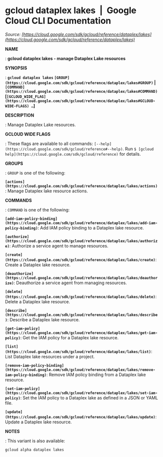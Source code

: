 # gcloud dataplex lakes  |  Google Cloud CLI Documentation

*Source: [https://cloud.google.com/sdk/gcloud/reference/dataplex/lakes](https://cloud.google.com/sdk/gcloud/reference/dataplex/lakes)*

**NAME**

: **gcloud dataplex lakes - manage Dataplex Lake resources**

**SYNOPSIS**

: **`gcloud dataplex lakes` `[GROUP](https://cloud.google.com/sdk/gcloud/reference/dataplex/lakes#GROUP)` | `[COMMAND](https://cloud.google.com/sdk/gcloud/reference/dataplex/lakes#COMMAND)` [`[GCLOUD_WIDE_FLAG](https://cloud.google.com/sdk/gcloud/reference/dataplex/lakes#GCLOUD-WIDE-FLAGS) …`]**

**DESCRIPTION**

: Manage Dataplex Lake resources.

**GCLOUD WIDE FLAGS**

: These flags are available to all commands: `[--help](https://cloud.google.com/sdk/gcloud/reference#--help)`.
Run `$ [gcloud help](https://cloud.google.com/sdk/gcloud/reference)` for details.

**GROUPS**

: ``GROUP`` is one of the following:

**`[actions](https://cloud.google.com/sdk/gcloud/reference/dataplex/lakes/actions)`**:
Manage Dataplex lake resource actions.

**COMMANDS**

: ``COMMAND`` is one of the following:

**`[add-iam-policy-binding](https://cloud.google.com/sdk/gcloud/reference/dataplex/lakes/add-iam-policy-binding)`**:
Add IAM policy binding to a Dataplex lake resource.

**`[authorize](https://cloud.google.com/sdk/gcloud/reference/dataplex/lakes/authorize)`**:
Authorize a service agent to manage resources.

**`[create](https://cloud.google.com/sdk/gcloud/reference/dataplex/lakes/create)`**:
Create a Dataplex lake resource.

**`[deauthorize](https://cloud.google.com/sdk/gcloud/reference/dataplex/lakes/deauthorize)`**:
Deauthorize a service agent from managing resources.

**`[delete](https://cloud.google.com/sdk/gcloud/reference/dataplex/lakes/delete)`**:
Delete a Dataplex lake resource.

**`[describe](https://cloud.google.com/sdk/gcloud/reference/dataplex/lakes/describe)`**:
Describe a Dataplex lake resource.

**`[get-iam-policy](https://cloud.google.com/sdk/gcloud/reference/dataplex/lakes/get-iam-policy)`**:
Get the IAM policy for a Dataplex lake resource.

**`[list](https://cloud.google.com/sdk/gcloud/reference/dataplex/lakes/list)`**:
List Dataplex lake resources under a project.

**`[remove-iam-policy-binding](https://cloud.google.com/sdk/gcloud/reference/dataplex/lakes/remove-iam-policy-binding)`**:
Remove IAM policy binding from a Dataplex lake resource.

**`[set-iam-policy](https://cloud.google.com/sdk/gcloud/reference/dataplex/lakes/set-iam-policy)`**:
Set the IAM policy to a Dataplex lake as defined in a JSON or YAML file.

**`[update](https://cloud.google.com/sdk/gcloud/reference/dataplex/lakes/update)`**:
Update a Dataplex lake resource.

**NOTES**

: This variant is also available:

```
gcloud alpha dataplex lakes
```
